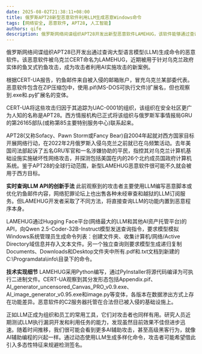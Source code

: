```yaml
---
date: 2025-08-02T21:38:11+08:00
title: 俄罗斯APT28新型恶意软件利用LLM生成恶意Windows命令
tags: [网络安全, 恶意软件, APT28, 人工智能]
authors: qife
description: 俄罗斯网络间谍组织APT28开发出新型恶意软件LAMEHUG，该软件能够通过查询大型语言模型(LLM)动态生成Windows系统命令，近期被用于针对乌克兰政府实体的鱼叉式钓鱼攻击，标志着攻击者开始将AI技术深度整合到攻击链中。
---
```


俄罗斯网络间谍组织APT28已开发出通过查询大型语言模型(LLM)生成命令的恶意软件。该恶意软件被乌克兰CERT命名为LAMEHUG，近期被用于针对乌克兰政府实体的鱼叉式钓鱼攻击，成为攻击者利用AI实施攻击的新案例。

根据CERT-UA报告，钓鱼邮件来自被入侵的邮箱账户，冒充乌克兰某部委代表。恶意软件包含在ZIP压缩包中，使用.pif(MS-DOS可执行文件)扩展名，但也观察到.exe和.py扩展名的变体。

CERT-UA将这些攻击归因于其追踪为UAC-0001的组织，该组织在安全社区更广为人知的名称是APT28。西方情报机构已正式将该组织与俄罗斯军事情报局GRU的第26165部队(或称第85主要特别服务中心)联系起来。

APT28(又称Sofacy、Pawn Storm或Fancy Bear)自2004年起就对西方国家目标开展网络行动，在2022年2月俄罗斯入侵乌克兰之前就已在乌频繁活动。去年美国司法部起诉了五名GRU军官和一名涉嫌协助的平民，指控其对乌克兰计算机基础设施实施破坏性网络攻击，并探测包括美国在内的26个北约成员国政府计算机系统。鉴于APT28的全球行动范围，新型LAMEHUG恶意软件很可能不久就会被用于西方目标。

**实时查询LLM API的创新手法**
此前观察到的攻击者主要使用LLM编写恶意脚本或优化钓鱼邮件内容，网络犯罪论坛上也出售各种未经审查和越狱的LLM订阅服务。但LAMEHUG开发者采取了不同方法，将直接查询LLM的功能内置到恶意程序本身。

LAMEHUG通过Hugging Face平台(网络最大的LLM和其他AI资产托管平台)的API，向Qwen 2.5-Coder-32B-Instruct模型发送查询指令，要求模型模拟Windows系统管理员生成命令列表：创建文件夹、收集计算机/网络/Active Directory域信息并存入文本文件。另一个独立查询则要求模型生成递归复制Documents、Downloads和Desktop文件夹中所有.pdf和.txt文档到新建的C:\Programdata\info\目录下的命令。

**技术实现细节**
LAMEHUG采用Python编写，通过PyInstaller将源代码编译为可执行二进制文件。CERT-UA观察到其分发形态包括Appendix.pif、AI_generator_uncensored_Canvas_PRO_v0.9.exe、AI_image_generator_v0.95.exe和image.py等变体，各版本在数据渗出方式上存在功能差异。恶意软件的C2服务器托管在合法但已被入侵的基础设施上。

正如LLM正成为组织和员工的常用工具，它们对攻击者也同样有用。研究人员近期测试LLM执行漏洞开发和利用任务的能力，发现虽然目前效果不佳但进步迅速。随着时间推移，我们很可能会看到更多AI辅助攻击，甚至高级黑客行为，就像AI辅助编程的兴起一样。通过动态使用LLM生成多样化命令，攻击者可能希望借此引入多态性特征来规避检测签名。